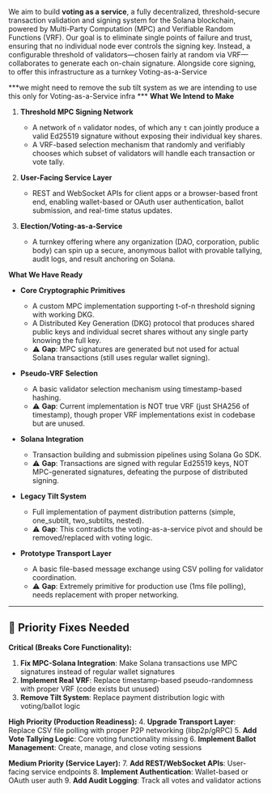 We aim to build **voting as a service**, a fully decentralized, threshold-secure transaction validation and signing system for the Solana blockchain, powered by Multi-Party Computation (MPC) and Verifiable Random Functions (VRF). Our goal is to eliminate single points of failure and trust, ensuring that no individual node ever controls the signing key. Instead, a configurable threshold of validators—chosen fairly at random via VRF—collaborates to generate each on-chain signature. Alongside core signing, to offer this infrastructure as a turnkey Voting-as-a-Service

***we might need to remove the sub tilt system as we are intending to use this only for Voting-as-a-Service
infra ***
**What We Intend to Make**

1. **Threshold MPC Signing Network**

   * A network of `n` validator nodes, of which any `t` can jointly produce a valid Ed25519 signature without exposing their individual key shares.
   * A VRF-based selection mechanism that randomly and verifiably chooses which subset of validators will handle each transaction or vote tally.

3. **User-Facing Service Layer**

   * REST and WebSocket APIs for client apps or a browser-based front end, enabling wallet-based or OAuth user authentication, ballot submission, and real-time status updates.
4. **Election/Voting-as-a-Service**

   * A turnkey offering where any organization (DAO, corporation, public body) can spin up a secure, anonymous ballot with provable tallying, audit logs, and result anchoring on Solana.

**What We Have Ready**

* **Core Cryptographic Primitives**

  * A custom MPC implementation supporting t-of-n threshold signing with working DKG.
  * A Distributed Key Generation (DKG) protocol that produces shared public keys and individual secret shares without any single party knowing the full key.
  * ⚠️ **Gap**: MPC signatures are generated but not used for actual Solana transactions (still uses regular wallet signing).

* **Pseudo-VRF Selection** 

  * A basic validator selection mechanism using timestamp-based hashing.
  * ⚠️ **Gap**: Current implementation is NOT true VRF (just SHA256 of timestamp), though proper VRF implementations exist in codebase but are unused.

* **Solana Integration**

  * Transaction building and submission pipelines using Solana Go SDK.
  * ⚠️ **Gap**: Transactions are signed with regular Ed25519 keys, NOT MPC-generated signatures, defeating the purpose of distributed signing.

* **Legacy Tilt System**

  * Full implementation of payment distribution patterns (simple, one\_subtilt, two\_subtilts, nested).
  * ⚠️ **Gap**: This contradicts the voting-as-a-service pivot and should be removed/replaced with voting logic.

* **Prototype Transport Layer**

  * A basic file-based message exchange using CSV polling for validator coordination.
  * ⚠️ **Gap**: Extremely primitive for production use (1ms file polling), needs replacement with proper networking.

---

## 🔧 **Priority Fixes Needed**

**Critical (Breaks Core Functionality):**
1. **Fix MPC-Solana Integration**: Make Solana transactions use MPC signatures instead of regular wallet signatures
2. **Implement Real VRF**: Replace timestamp-based pseudo-randomness with proper VRF (code exists but unused)
3. **Remove Tilt System**: Replace payment distribution logic with voting/ballot logic

**High Priority (Production Readiness):**
4. **Upgrade Transport Layer**: Replace CSV file polling with proper P2P networking (libp2p/gRPC)
5. **Add Vote Tallying Logic**: Core voting functionality missing
6. **Implement Ballot Management**: Create, manage, and close voting sessions

**Medium Priority (Service Layer):**
7. **Add REST/WebSocket APIs**: User-facing service endpoints
8. **Implement Authentication**: Wallet-based or OAuth user auth
9. **Add Audit Logging**: Track all votes and validator actions
